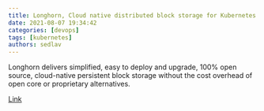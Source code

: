 ```yaml
---
title: Longhorn, Cloud native distributed block storage for Kubernetes.
date: 2021-08-07 19:34:42
categories: [devops]
tags: [kubernetes]
authors: sedlav
---
```


Longhorn delivers simplified, easy to deploy and upgrade, 100% open source, cloud-native persistent block storage without the cost overhead of open core or proprietary alternatives.

[Link](https://longhorn.io/)
